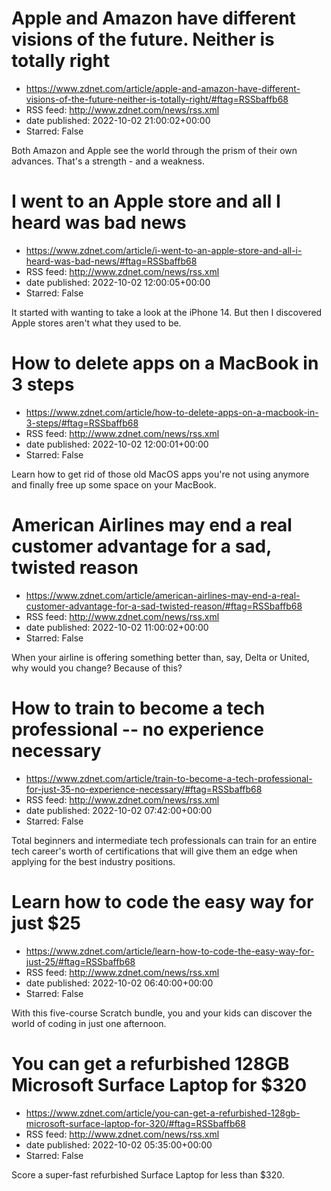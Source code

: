 # Apple and Amazon have different visions of the future. Neither is totally right
 - https://www.zdnet.com/article/apple-and-amazon-have-different-visions-of-the-future-neither-is-totally-right/#ftag=RSSbaffb68
 - RSS feed: http://www.zdnet.com/news/rss.xml
 - date published: 2022-10-02 21:00:02+00:00
 - Starred: False

Both Amazon and Apple see the world through the prism of their own advances. That's a strength - and a weakness.

# I went to an Apple store and all I heard was bad news
 - https://www.zdnet.com/article/i-went-to-an-apple-store-and-all-i-heard-was-bad-news/#ftag=RSSbaffb68
 - RSS feed: http://www.zdnet.com/news/rss.xml
 - date published: 2022-10-02 12:00:05+00:00
 - Starred: False

It started with wanting to take a look at the iPhone 14. But then I discovered Apple stores aren't what they used to be.

# How to delete apps on a MacBook in 3 steps
 - https://www.zdnet.com/article/how-to-delete-apps-on-a-macbook-in-3-steps/#ftag=RSSbaffb68
 - RSS feed: http://www.zdnet.com/news/rss.xml
 - date published: 2022-10-02 12:00:01+00:00
 - Starred: False

Learn how to get rid of those old MacOS apps you're not using anymore and finally free up some space on your MacBook.

# American Airlines may end a real customer advantage for a sad, twisted reason
 - https://www.zdnet.com/article/american-airlines-may-end-a-real-customer-advantage-for-a-sad-twisted-reason/#ftag=RSSbaffb68
 - RSS feed: http://www.zdnet.com/news/rss.xml
 - date published: 2022-10-02 11:00:02+00:00
 - Starred: False

When your airline is offering something better than, say, Delta or United, why would you change? Because of this?

# How to train to become a tech professional -- no experience necessary
 - https://www.zdnet.com/article/train-to-become-a-tech-professional-for-just-35-no-experience-necessary/#ftag=RSSbaffb68
 - RSS feed: http://www.zdnet.com/news/rss.xml
 - date published: 2022-10-02 07:42:00+00:00
 - Starred: False

Total beginners and intermediate tech professionals can train for an entire tech career's worth of certifications that will give them an edge when applying for the best industry positions.

# Learn how to code the easy way for just $25
 - https://www.zdnet.com/article/learn-how-to-code-the-easy-way-for-just-25/#ftag=RSSbaffb68
 - RSS feed: http://www.zdnet.com/news/rss.xml
 - date published: 2022-10-02 06:40:00+00:00
 - Starred: False

With this five-course Scratch bundle, you and your kids can discover the world of coding in just one afternoon.

# You can get a refurbished 128GB Microsoft Surface Laptop for $320
 - https://www.zdnet.com/article/you-can-get-a-refurbished-128gb-microsoft-surface-laptop-for-320/#ftag=RSSbaffb68
 - RSS feed: http://www.zdnet.com/news/rss.xml
 - date published: 2022-10-02 05:35:00+00:00
 - Starred: False

Score a super-fast refurbished Surface Laptop for less than $320.

